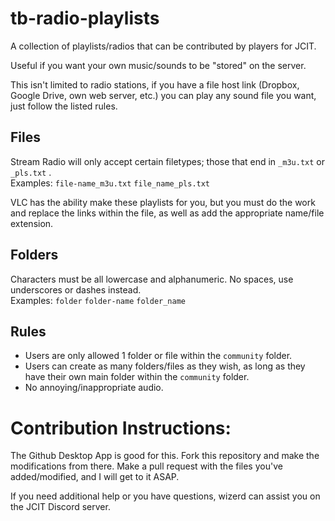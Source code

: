 # tb-radio-playlists
A collection of playlists/radios that can be contributed by players for JCIT.

Useful if you want your own music/sounds to be "stored" on the server.

This isn't limited to radio stations, if you have a file host link (Dropbox, Google Drive, own web server, etc.) you can play any sound file you want, just follow the listed rules.

## Files
Stream Radio will only accept certain filetypes; those that end in ```_m3u.txt``` or ```_pls.txt``` .  
Examples: ```file-name_m3u.txt``` ```file_name_pls.txt```

VLC has the ability make these playlists for you, but you must do the work and replace the links within the file, as well as add the appropriate name/file extension.

## Folders
Characters must be all lowercase and alphanumeric. No spaces, use underscores or dashes instead.  
Examples: ```folder``` ```folder-name``` ```folder_name```

## Rules
* Users are only allowed 1 folder or file within the ```community``` folder.
* Users can create as many folders/files as they wish, as long as they have their own main folder within the ```community``` folder.
* No annoying/inappropriate audio.

# Contribution Instructions:
The Github Desktop App is good for this. Fork this repository and make the modifications from there. Make a pull request with the files you've added/modified, and I will get to it ASAP.

If you need additional help or you have questions, wizerd can assist you on the JCIT Discord server.
